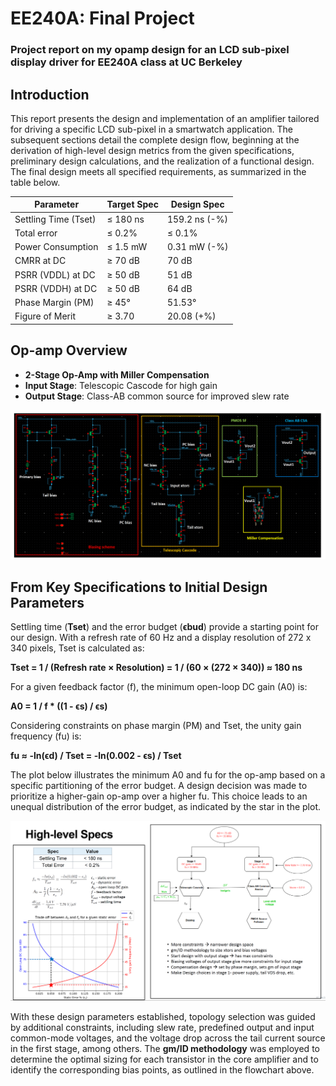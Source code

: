 # EE240A: Final Project
### Project report on my opamp design for an LCD sub-pixel display driver for EE240A class at UC Berkeley

## Introduction

This report presents the design and implementation of an amplifier tailored for driving a specific
LCD sub-pixel in a smartwatch application. The subsequent sections detail the complete design
flow, beginning at the derivation of high-level design metrics from the given specifications, preliminary
design calculations, and the realization of a functional design. The final design meets
all specified requirements, as summarized in the table below.

| Parameter                       | Target Spec | Design Spec     |
|----------------------------------|-------------|-----------------|
| Settling Time (Tset)            | ≤ 180 ns    | 159.2 ns (-%) |
| Total error                     | ≤ 0.2%      | ≤ 0.1%          |
| Power Consumption               | ≤ 1.5 mW    | 0.31 mW (-%)  |
| CMRR at DC                      | ≥ 70 dB     | 70 dB        |
| PSRR (VDDL) at DC               | ≥ 50 dB     | 51 dB        |
| PSRR (VDDH) at DC               | ≥ 50 dB     | 64 dB        |
| Phase Margin (PM)               | ≥ 45°       | 51.53°          |
| Figure of Merit                 | ≥ 3.70      | 20.08 (+%)   |

## Op-amp Overview
- **2-Stage Op-Amp with Miller Compensation**
- **Input Stage**: Telescopic Cascode for high gain  
- **Output Stage**: Class-AB common source for improved slew rate

![Op-Amp Schematic](images/opamp_schematic.png)

## From Key Specifications to Initial Design Parameters


Settling time (**Tset**) and the error budget (**ϵbud**) provide a starting point for our design. With a refresh rate of 60 Hz and a display resolution of 272 x 340 pixels, Tset is calculated as:

**Tset = 1 / (Refresh rate × Resolution)  = 1 / (60 × (272 × 340))  ≈ 180 ns**

For a given feedback factor (f), the minimum open-loop DC gain (A0) is:

**A0 = 1 / f * ((1 - ϵs) / ϵs)**

Considering constraints on phase margin (PM) and Tset, the unity gain frequency (fu) is:

**fu ≈ -ln(ϵd) / Tset  = -ln(0.002 - ϵs) / Tset**

The plot below illustrates the minimum A0 and fu for the op-amp based on a specific partitioning of the error budget. A design decision was made to prioritize a higher-gain op-amp over a higher fu. This choice leads to an unequal distribution of the error budget, as indicated by the star in the plot.

![Op-Amp Schematic](images/init_des_params.png)

With these design parameters established, topology selection was guided by additional constraints, including slew rate, predefined output and input common-mode voltages, and the voltage drop across the tail current source in the first stage, among others. The 
**gm/ID methodology** was employed to determine the optimal sizing for each transistor in the core amplifier and to identify the corresponding bias points, as outlined in the flowchart above.
